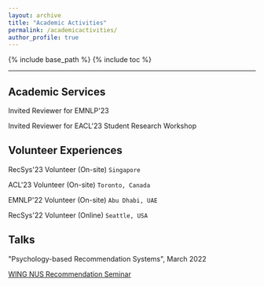 ```yaml
---
layout: archive
title: "Academic Activities"
permalink: /academicactivities/
author_profile: true
---
```



{% include base_path %}
{% include toc %}

---

## Academic Services

Invited Reviewer for EMNLP'23

Invited Reviewer for EACL'23 Student Research Workshop


## Volunteer Experiences

RecSys'23 Volunteer (On-site)   `Singapore`

ACL'23 Volunteer (On-site)   `Toronto, Canada`

EMNLP'22 Volunteer (On-site)   `Abu Dhabi, UAE`

RecSys'22 Volunteer (Online)   `Seattle, USA`


## Talks

"Psychology-based Recommendation Systems", March 2022

[WING NUS Recommendation Seminar](https://wing-nus.github.io/ir-seminar/)
